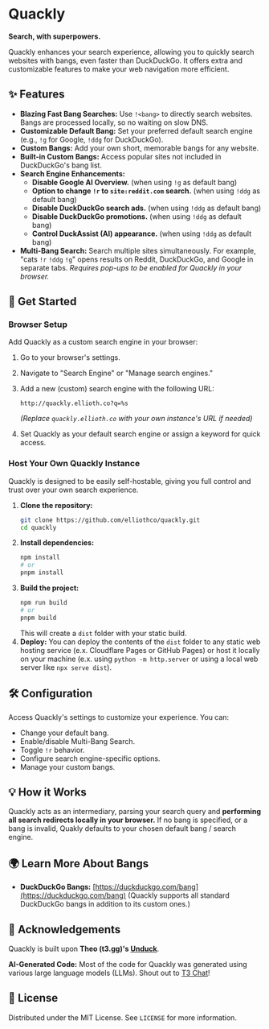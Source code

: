 # Quackly

**Search, with superpowers.**

Quackly enhances your search experience, allowing you to quickly search websites with bangs, even faster than DuckDuckGo. It offers extra and customizable features to make your web navigation more efficient.

## ✨ Features

*   **Blazing Fast Bang Searches:** Use `!<bang>` to directly search websites. Bangs are processed locally, so no waiting on slow DNS.
*   **Customizable Default Bang:** Set your preferred default search engine (e.g., `!g` for Google, `!ddg` for DuckDuckGo).
*   **Custom Bangs:** Add your own short, memorable bangs for any website.
*   **Built-in Custom Bangs:** Access popular sites not included in DuckDuckGo's bang list.
*   **Search Engine Enhancements:**
    *   **Disable Google AI Overview.** (when using `!g` as default bang)
    *   **Option to change `!r` to `site:reddit.com` search.** (when using `!ddg` as default bang)
    *   **Disable DuckDuckGo search ads.** (when using `!ddg` as default bang)
    *   **Disable DuckDuckGo promotions.** (when using `!ddg` as default bang)
    *   **Control DuckAssist (AI) appearance.** (when using `!ddg` as default bang)
*   **Multi-Bang Search:** Search multiple sites simultaneously. For example, "cats `!r` `!ddg` `!g`" opens results on Reddit, DuckDuckGo, and Google in separate tabs. *Requires pop-ups to be enabled for Quackly in your browser.*

## 🚀 Get Started

### Browser Setup

Add Quackly as a custom search engine in your browser:

1.  Go to your browser's settings.
2.  Navigate to "Search Engine" or "Manage search engines."
3.  Add a new (custom) search engine with the following URL:

    ```
    http://quackly.ellioth.co?q=%s
    ```

    *(Replace `quackly.ellioth.co` with your own instance's URL if needed)*

4.  Set Quackly as your default search engine or assign a keyword for quick access.

### Host Your Own Quackly Instance

Quackly is designed to be easily self-hostable, giving you full control and trust over your own search experience.

1.  **Clone the repository:**
    ```bash
    git clone https://github.com/elliothco/quackly.git
    cd quackly
    ```
2.  **Install dependencies:**
    ```bash
    npm install
    # or
    pnpm install
    ```
3.  **Build the project:**
    ```bash
    npm run build
    # or
    pnpm build
    ```
    This will create a `dist` folder with your static build.
4.  **Deploy:** You can deploy the contents of the `dist` folder to any static web hosting service (e.x. Cloudflare Pages or GitHub Pages) or host it locally on your machine (e.x. using `python -m http.server` or using a local web server like `npx serve dist`).

## 🛠️ Configuration

Access Quackly's settings to customize your experience. You can:

*   Change your default bang.
*   Enable/disable Multi-Bang Search.
*   Toggle `!r` behavior.
*   Configure search engine-specific options.
*   Manage your custom bangs.

## 💡 How it Works

Quackly acts as an intermediary, parsing your search query and **performing all search redirects locally in your browser.** If no bang is specified, or a bang is invalid, Quakly defaults to your chosen default bang / search engine.

## 🌍 Learn More About Bangs

*   **DuckDuckGo Bangs:** [https://duckduckgo.com/bang](https://duckduckgo.com/bang) (Quackly supports all standard DuckDuckGo bangs in addition to its custom ones.)

## 🙏 Acknowledgements

Quackly is built upon **Theo (t3.gg)'s [Unduck](https://github.com/t3dotgg/unduck)**.

**AI-Generated Code:** Most of the code for Quackly was generated using various large language models (LLMs). Shout out to [T3 Chat](https://t3.chat)!

## 📄 License

Distributed under the MIT License. See `LICENSE` for more information.

